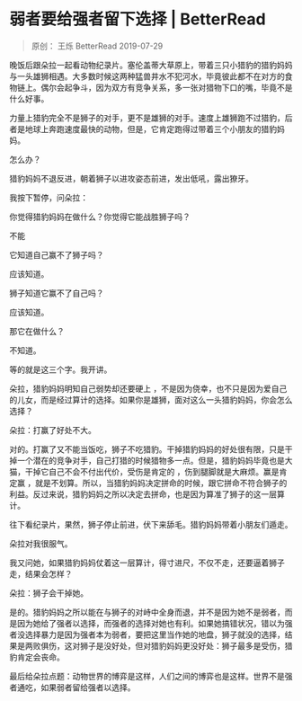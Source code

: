 # 弱者要给强者留下选择 | BetterRead
> 原创： 王烁  BetterRead  2019-07-29

晚饭后跟朵拉一起看动物纪录片。塞伦盖蒂大草原上，带着三只小猎豹的猎豹妈妈与一头雄狮相遇。大多数时候这两种猛兽井水不犯河水，毕竟彼此都不在对方的食物链上。偶尔会起争斗，因为双方有竞争关系，多一张对猎物下口的嘴，毕竟不是什么好事。

力量上猎豹完全不是狮子的对手，更不是雄狮的对手。速度上雄狮跑不过猎豹，后者是地球上奔跑速度最快的动物，但是，它肯定跑得过带着三个小朋友的猎豹妈妈。

怎么办？

猎豹妈妈不退反进，朝着狮子以进攻姿态前进，发出低吼，露出獠牙。

我按下暂停，问朵拉：

你觉得猎豹妈妈在做什么？你觉得它能战胜狮子吗？

不能

它知道自己赢不了狮子吗？

应该知道。

狮子知道它赢不了自己吗？

应该知道。

那它在做什么？

不知道。

等的就是这三个字。我开讲。

朵拉，猎豹妈妈明知自己弱势却还要硬上 ，不是因为侥幸，也不只是因为爱自己的儿女，而是经过算计的选择。如果你是雄狮，面对这么一头猎豹妈妈，你会怎么选择？

朵拉：打赢了好处不大。

对的。打赢了又不能当饭吃，狮子不吃猎豹。干掉猎豹妈妈的好处很有限，只是干掉一个潜在的竞争对手，自己打猎的时候猎物多一点。但是，猎豹妈妈毕竟也是大猫，干掉它自己不会不付出代价，受伤是肯定的 ，伤到腿脚就是大麻烦。赢是肯定赢 ，就是不划算。所以，当猎豹妈妈决定拼命的时候，跟它拼命不符合狮子的利益。反过来说，猎豹妈妈之所以决定去拼命，也是因为算准了狮子的这一层算计。

往下看纪录片，果然，狮子停止前进，伏下来舔毛。猎豹妈妈带着小朋友们遁走。

朵拉对我很服气。

我又问她，如果猎豹妈妈仗着这一层算计，得寸进尺，不仅不走，还要逼着狮子走，结果会怎样？

朵拉：狮子会干掉她。

是的。猎豹妈妈之所以能在与狮子的对峙中全身而退，并不是因为她不是弱者，而是因为她给了强者以选择，而强者的选择对她也有利。如果她搞错状况，错以为强者没选择暴力是因为强者本为弱者，要把这里当作她的地盘，狮子就没的选择，结果是两败俱伤，这对狮子是没好处，但对猎豹妈妈更没好处：狮子最多是受伤，猎豹肯定会丧命。

最后给朵拉点题：动物世界的博弈是这样，人们之间的博弈也是这样。世界不是强者通吃，如果弱者留给强者以选择。

